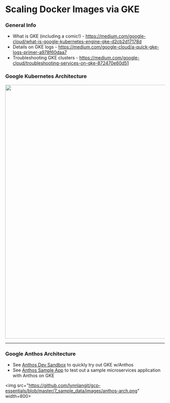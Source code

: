 # Scaling Docker Images via GKE

### General Info

- What is GKE (including a comic!) - https://medium.com/google-cloud/what-is-google-kubernetes-engine-gke-d2cb2d17178d
- Details on GKE logs - https://medium.com/google-cloud/a-quick-gke-logs-primer-a978f60daa7
- Troubleshooting GKE clusters - https://medium.com/google-cloud/troubleshooting-services-on-gke-872470e60d51

### Google Kubernetes Architecture  

<img src="https://github.com/lynnlangit/gcp-essentials/blob/master/7_sample_data/images/gke-arch.png" width=800>

---

### Google Anthos Architecture

- See [Anthos Dev Sandbox](https://anthos-sandbox.dev/) to quickly try out GKE w/Anthos  
- See [Anthos Sample App](https://console.cloud.google.com/marketplace/product/click-to-deploy-images/anthos-sample-deployment) to test out a sample microservices application with Anthos on GKE

<img src+"https://github.com/lynnlangit/gcp-essentials/blob/master/7_sample_data/images/anthos-arch.png" width=800>
